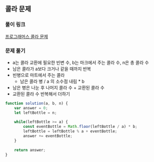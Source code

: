 ## 콜라 문제

### 풀이 링크

[프로그래머스 콜라 문제](https://school.programmers.co.kr/learn/courses/30/lessons/132267)

### 문제 풀기

- a는 콜라 교환에 필요한 빈변 수, b는 마크에서 주는 콜라 수, n은 총 콜라 수
- 남은 콜라가 a보다 크거나 같을 때까지 반복
- 빈병으로 마트에서 주는 콜라
  - 남은 콜라 병 / a 의 소수점 내림 * b
- 남은 병은 나눈 후 나머지 콜라 수 + 교환된 콜라 수
- 교환된 콜라 수 반복해서 더하기

```javascript
function solution(a, b, n) {
    var answer = 0;
    let leftBottle = n;
    
    while(leftBottle >= a) {
        const eventBottle = Math.floor(leftBottle / a) * b;
        leftBottle = leftBottle % a + eventBottle;
        answer += eventBottle;
    }
    
    return answer;
}
```
